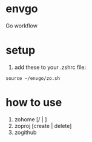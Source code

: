 # envgo
Go workflow

# setup
1. add these to your .zshrc file:
```
source ~/envgo/zo.sh
```

# how to use
1. zohome [/ | <projname>]
2. zoproj [create | delete] <projname>
3. zogithub
